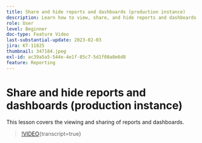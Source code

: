 ```yaml
---
title: Share and hide reports and dashboards (production instance)
description: Learn how to view, share, and hide reports and dashboards.
role: User
level: Beginner
doc-type: Feature Video
last-substantial-update: 2023-02-03
jira: KT-11825
thumbnail: 347184.jpeg
exl-id: ac39a5a5-544e-4e1f-85c7-5d1f08a8e6d8
feature: Reporting
---
```

# Share and hide reports and dashboards (production instance)

This lesson covers the viewing and sharing of reports and dashboards.

>[!VIDEO](https://video.tv.adobe.com/v/347184/?learn=on){transcript=true}
